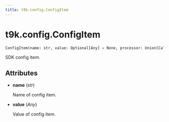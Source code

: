```yaml
---
title: t9k.config.ConfigItem
---
```


# t9k.config.ConfigItem

```python
ConfigItem(name: str, value: Optional[Any] = None, processor: Union[Callable, Sequence[Callable], None] = None, validator: Union[Callable, Sequence[Callable], None] = None, hook: Union[Callable, Sequence[Callable], None] = None)
```

SDK config item.

## Attributes

* **name** (*str*)

    Name of config item.

* **value** (*Any*)

    Value of config item.
